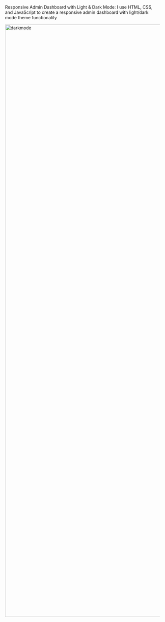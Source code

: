Responsive Admin Dashboard with Light & Dark Mode:
I use HTML, CSS, and JavaScript to create a responsive admin dashboard with light/dark mode theme functionality

<img width="1920" alt="darkmode" src="https://github.com/user-attachments/assets/f9158191-b269-4218-a6ae-05d17f48b270">
